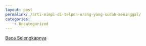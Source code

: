 ```yaml
---
layout: post
permalink: /arti-mimpi-di-telpon-orang-yang-sudah-meninggal/
categories:
    - Uncategorized
---
```


[Baca Selengkapnya](/06)